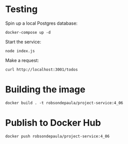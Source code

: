 # Testing
Spin up a local Postgres database:
```
docker-compose up -d
```
Start the service:
```
node index.js
```
Make a request:
```
curl http://localhost:3001/todos
```

# Building the image
```
docker build . -t robsondepaula/project-service:4_06
```
# Publish to Docker Hub
```
docker push robsondepaula/project-service:4_06
```
